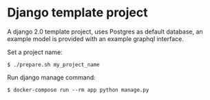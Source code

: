 # Django template project


A django 2.0 template project, uses Postgres as default database, an example model is provided with an
example graphql interface.

Set a project name:

```
$ ./prepare.sh my_project_name
```


Run django manage command:

```
$ docker-compose run --rm app python manage.py
```
